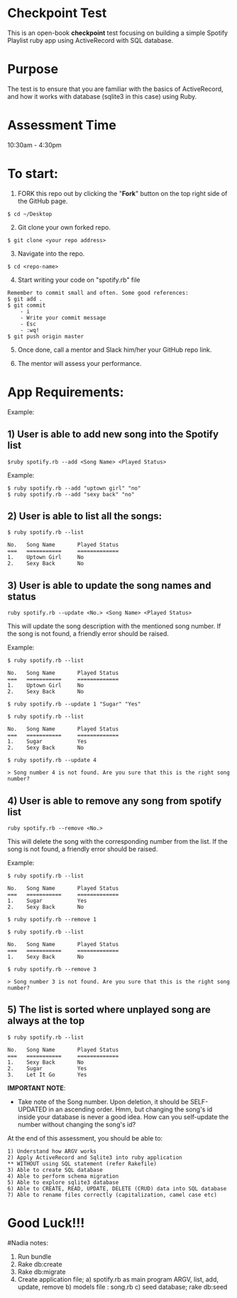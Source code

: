 # Checkpoint Test

This is an open-book **checkpoint** test focusing on building a
simple Spotify Playlist ruby app using ActiveRecord with SQL database.

# Purpose
The test is to ensure that you are familiar with the basics of ActiveRecord,
and how it works with database (sqlite3 in this case) using Ruby.

# Assessment Time
10:30am - 4:30pm

# To start:
1) FORK this repo out by clicking the "**Fork**" button on the top right side of the GitHub page.

```
$ cd ~/Desktop
```

2) Git clone your own forked repo.

```
$ git clone <your repo address>
```

3) Navigate into the repo.
```
$ cd <repo-name>
```

4) Start writing your code on "spotify.rb" file

```
Remember to commit small and often. Some good references:
$ git add .
$ git commit
    - i
    - Write your commit message
    - Esc
    - :wq!
$ git push origin master
```

5) Once done, call a mentor and Slack him/her your GitHub repo link.

6) The mentor will assess your performance.

# App Requirements:

Example:

## 1) User is able to add new song into the Spotify list

```
$ruby spotify.rb --add <Song Name> <Played Status> 
```

Example:

```
$ ruby spotify.rb --add "uptown girl" "no"
$ ruby spotify.rb --add "sexy back" "no"
```

## 2) User is able to list all the songs:
```
$ ruby spotify.rb --list
```
```
No.   Song Name       Played Status
===   ===========     =============
1.    Uptown Girl     No
2.    Sexy Back       No
```


## 3) User is able to update the song names and status

```
ruby spotify.rb --update <No.> <Song Name> <Played Status>
```

This will update the song description with the mentioned song number.
If the song is not found, a friendly error should be raised.

Example:

```
$ ruby spotify.rb --list
```
```
No.   Song Name       Played Status
===   ===========     =============
1.    Uptown Girl     No
2.    Sexy Back       No
```

```
$ ruby spotify.rb --update 1 "Sugar" "Yes"
```
```
$ ruby spotify.rb --list
```
```
No.   Song Name       Played Status
===   ===========     =============
1.    Sugar           Yes
2.    Sexy Back       No
```

```
$ ruby spotify.rb --update 4
```

```
> Song number 4 is not found. Are you sure that this is the right song number?
```


## 4) User is able to remove any song from spotify list

```
ruby spotify.rb --remove <No.>
```

This will delete the song with the corresponding number from the list.
If the song is not found, a friendly error should be raised.

Example:

```
$ ruby spotify.rb --list
```

```
No.   Song Name       Played Status
===   ===========     =============
1.    Sugar           Yes
2.    Sexy Back       No
```

```
$ ruby spotify.rb --remove 1
```

```
$ ruby spotify.rb --list
```

```
No.   Song Name       Played Status
===   ===========     =============
1.    Sexy Back       No
```

```
$ ruby spotify.rb --remove 3
```

```
> Song number 3 is not found. Are you sure that this is the right song number?
```

## 5) The list is sorted where unplayed song are always at the top

```
$ ruby spotify.rb --list
```

```
No.   Song Name       Played Status
===   ===========     =============
1.    Sexy Back       No
2.    Sugar           Yes
3.    Let It Go       Yes
```

**IMPORTANT NOTE**:

- Take note of the Song number. Upon deletion, it should be SELF-UPDATED in an ascending order.
  Hmm, but changing the song's id inside your database is never a good idea.
  How can you self-update the number without changing the song's id?


At the end of this assessment, you should be able to:
```
1) Understand how ARGV works
2) Apply ActiveRecord and Sqlite3 into ruby application
** WITHOUT using SQL statement (refer Rakefile)
3) Able to create SQL database
4) Able to perform schema migration
5) Able to explore sqlite3 database
6) Able to CREATE, READ, UPDATE, DELETE (CRUD) data into SQL database
7) Able to rename files correctly (capitalization, camel case etc)
```

# Good Luck!!!



#Nadia notes:
1. Run bundle
2. Rake db:create
3. Rake db:migrate
4. Create application file;
	a) spotify.rb as main program ARGV, list, add, update, remove
	b) models file : song.rb 
	c) seed database; rake db:seed
	